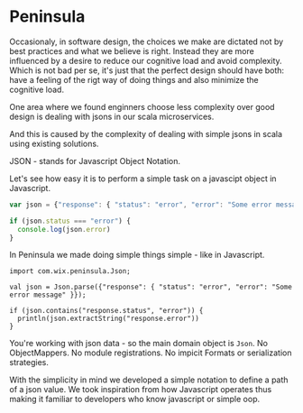 # Peninsula
Occasionaly, in software design, the choices we make are dictated not by best practices and what we believe is right. Instead they are more influenced by a desire to reduce our cognitive load and avoid complexity. Which is not bad per se, it's just that the perfect design should have both: have a feeling of the rigt way of doing things and also minimize the cognitive load.

One area where we found enginners choose less complexity over good design is dealing with jsons in our scala microservices.

And this is caused by the complexity of dealing with simple jsons in scala using existing solutions.

JSON - stands for Javascript Object Notation.

Let's see how easy it is to perform a simple task on a javascipt object in Javascript.

```javascript
var json = {"response": { "status": "error", "error": "Some error message" }}

if (json.status === "error") {
  console.log(json.error)
}
```

In Peninsula we made doing simple things simple - like in Javascript.
```
import com.wix.peninsula.Json;

val json = Json.parse({"response": { "status": "error", "error": "Some error message" }});

if (json.contains("response.status", "error")) {
  println(json.extractString("response.error"))
}
```

You're working with json data - so the main domain object is `Json`. No ObjectMappers. No module registrations. No impicit Formats or serialization strategies.

With the simplicity in mind we developed a simple notation to define a path of a json value. We took inspiration from how Javascript operates thus making it familiar to developers who know javascript or simple oop.







```
